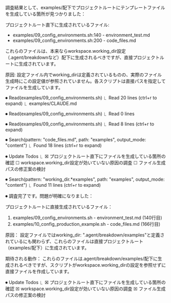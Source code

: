 調査結果として、examples/配下でプロジェクトルートにテンプレートファイルを生成している箇所が見つかりました：

  プロジェクトルート直下に生成されているファイル:
  - examples/09_config_environments.sh:140 - environment_test.md
  - examples/09_config_environments.sh:200 - code_files.md

  これらのファイルは、本来ならworkspace.working_dir設定（.agent/breakdownなど）配下に生成されるべきですが、直接プロジェクトルートに生成されています。

  原因:
  設定ファイル内でworking_dirは定義されているものの、実際のファイル生成時にこの設定値が参照されていません。各スクリプトは直接パスを指定してファイルを生成しています。

⏺ Read(examples/09_config_environments.sh)
  ⎿  Read 20 lines (ctrl+r to expand)
  ⎿  examples/CLAUDE.md

⏺ Read(examples/09_config_environments.sh)
  ⎿  Read 0 lines 

⏺ Read(examples/09_config_environments.sh)
  ⎿  Read 8 lines (ctrl+r to expand)

⏺ Search(pattern: "code_files\.md", path: "examples", output_mode: "content")
  ⎿  Found 18 lines (ctrl+r to expand)

⏺ Update Todos
  ⎿  ☒ プロジェクトルート直下にファイルを生成している箇所の確認
     ☐ workspace.working_dir設定が効いていない原因の調査
     ☐ ファイル生成パスの修正案の検討

⏺ Search(pattern: "working_dir.*examples", path: "examples", output_mode: "content")
  ⎿  Found 11 lines (ctrl+r to expand)

⏺ 調査完了です。問題が明確になりました：

  プロジェクトルートに直接生成されているファイル：
  1. examples/09_config_environments.sh - environment_test.md (140行目)
  2. examples/10_config_production_example.sh - code_files.md (166行目)

  原因：
  設定ファイルではworking_dir: ".agent/breakdown/examples"と定義されているにも関わらず、これらのファイルは直接プロジェクトルート（examples/配下）に生成されています。

  期待される動作：
  これらのファイルは.agent/breakdown/examples/配下に生成されるべきですが、スクリプトがworkspace.working_dirの設定を参照せずに直接ファイルを作成しています。

⏺ Update Todos
  ⎿  ☒ プロジェクトルート直下にファイルを生成している箇所の確認
     ☒ workspace.working_dir設定が効いていない原因の調査
     ☒ ファイル生成パスの修正案の検討
